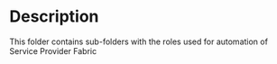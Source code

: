# Description
This folder contains sub-folders with the roles used for automation of Service Provider Fabric
